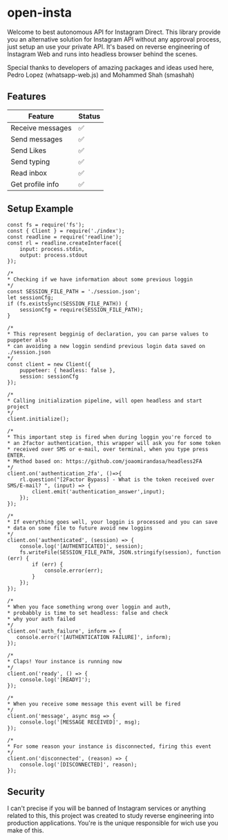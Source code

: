 # open-insta
Welcome to best autonomous API for Instagram Direct. This library provide you an alternative solution for Instagram API without any approval process, just setup an use your private API. It's based on reverse engineering of Instagram Web and runs into headless browser behind the scenes.

Special thanks to developers of amazing packages and ideas used here, Pedro Lopez (whatsapp-web.js) and Mohammed Shah (smashah)

## Features

| Feature  | Status |
| ------------- | ------------- |
| Receive messages  | ✅  |
| Send messages  | ✅  |
| Send Likes  | ✅  |
| Send typing  | ✅  |
| Read inbox | ✅ |
| Get profile info | ✅ |


## Setup Example
```node
const fs = require('fs');
const { Client } = require('./index');
const readline = require('readline');
const rl = readline.createInterface({
    input: process.stdin,
    output: process.stdout
});

/* 
* Checking if we have information about some previous loggin
*/
const SESSION_FILE_PATH = './session.json';
let sessionCfg;
if (fs.existsSync(SESSION_FILE_PATH)) {
    sessionCfg = require(SESSION_FILE_PATH);
}

/* 
* This represent begginig of declaration, you can parse values to puppeter also
* can avoiding a new loggin sendind previous login data saved on ./session.json
*/
const client = new Client({ 
    puppeteer: { headless: false }, 
    session: sessionCfg 
});

/* 
* Calling initialization pipeline, will open headless and start project
*/
client.initialize();

/* 
* This important step is fired when during loggin you're forced to 
* an 2factor authentication, this wrapper will ask you for some token
* received over SMS or e-mail, over terminal, when you type press ENTER.
* Method based on: https://github.com/joaomirandasa/headless2FA
*/
client.on('authentication_2fa', ()=>{
    rl.question("[2Factor Bypass] - What is the token received over SMS/E-mail? ", (input) => {
        client.emit('authentication_answer',input);
    });
});

/* 
* If everything goes well, your loggin is processed and you can save 
* data on some file to future avoid new loggins
*/
client.on('authenticated', (session) => {
    console.log('[AUTHENTICATED]', session);
    fs.writeFile(SESSION_FILE_PATH, JSON.stringify(session), function (err) {
        if (err) {
            console.error(err);
        }
    });
});

/* 
* When you face something wrong over loggin and auth,  
* probabbly is time to set headless: false and check
* why your auth failed
*/
client.on('auth_failure', inform => {
   console.error('[AUTHENTICATION FAILURE]', inform);
});

/* 
* Claps! Your instance is running now  
*/
client.on('ready', () => {
    console.log('[READY]');
});

/* 
* When you receive some message this event will be fired
*/
client.on('message', async msg => {
    console.log('[MESSAGE RECEIVED]', msg);
});

/* 
* For some reason your instance is disconnected, firing this event
*/
client.on('disconnected', (reason) => {
    console.log('[DISCONNECTED]', reason);
});
```


## Security
I can't precise if you will be banned of Instagram services or anything related to this, this project was created to study reverse engineering into production applications. You're is the unique responsible for wich use you make of this.